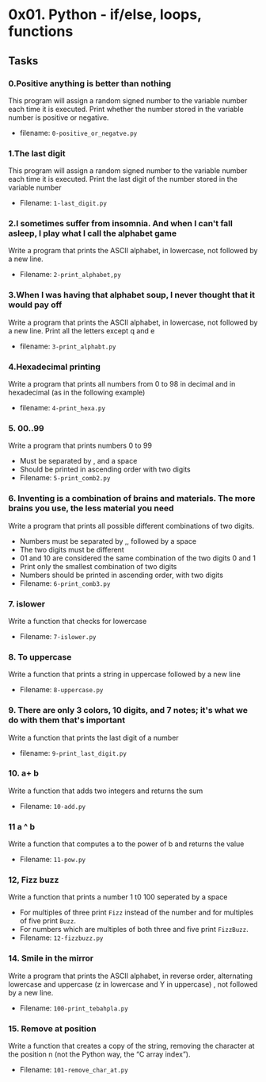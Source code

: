 # 0x01. Python - if/else, loops, functions

## Tasks

### 0.Positive anything is better than nothing
This program will assign a random signed number to the variable number each time it is executed.
Print whether the number stored in the variable number is positive or negative.
- filename: `0-positive_or_negatve.py`

### 1.The last digit
This program will assign a random signed number to the variable number each time it is executed.
Print the last digit of the number stored in the variable number
- Filename: `1-last_digit.py`

### 2.I sometimes suffer from insomnia. And when I can't fall asleep, I play what I call the alphabet game
Write a program that prints the ASCII alphabet, in lowercase, not followed by a new line.
- Filename: `2-print_alphabet,py`

### 3.When I was having that alphabet soup, I never thought that it would pay off
Write a program that prints the ASCII alphabet, in lowercase, not followed by a new line.
Print all the letters except q and e
- filename: `3-print_alphabt.py`

### 4.Hexadecimal printing
Write a program that prints all numbers from 0 to 98 in decimal and in hexadecimal (as in the following example)
- filename: `4-print_hexa.py`

### 5. 00..99
Write a program that prints numbers 0 to 99
- Must be separated by , and a space
- Should be printed in ascending order with two digits
- Filename: `5-print_comb2.py`

### 6. Inventing is a combination of brains and materials. The more brains you use, the less material you need
Write a program that prints all possible different combinations of two digits.
- Numbers must be separated by ,, followed by a space
- The two digits must be different
- 01 and 10 are considered the same combination of the two digits 0 and 1
- Print only the smallest combination of two digits
- Numbers should be printed in ascending order, with two digits
- Filename: `6-print_comb3.py`

### 7. islower
Write a function that checks for lowercase
- Filename: `7-islower.py`

### 8. To uppercase
Write a function that prints a string in uppercase followed by a new line
- Filename: `8-uppercase.py`

### 9. There are only 3 colors, 10 digits, and 7 notes; it's what we do with them that's important
Write a function that prints the last digit of a number
- filename: `9-print_last_digit.py`

### 10. a+ b
Write a function that adds two integers and returns the sum
- Filename: `10-add.py`

### 11 a ^ b
Write a function that computes a to the power of b and returns the value
- Filename: `11-pow.py`

### 12, Fizz buzz
Write a function that prints a number 1 t0 100 seperated by a space
- For multiples of three print `Fizz` instead of the number and for multiples of five print `Buzz`.
- For numbers which are multiples of both three and five print `FizzBuzz`.
- Filename: `12-fizzbuzz.py`

### 14. Smile in the mirror
Write a program that prints the ASCII alphabet, in reverse order, alternating lowercase and uppercase (z in lowercase and Y in uppercase) , not followed by a new line.
- Filename: `100-print_tebahpla.py`

### 15. Remove at position
Write a function that creates a copy of the string, removing the character at the position n (not the Python way, the “C array index”).
- Filename: `101-remove_char_at.py`

